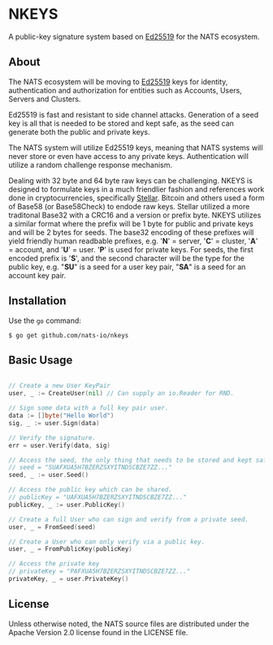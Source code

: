 # NKEYS

A public-key signature system based on [Ed25519](https://ed25519.cr.yp.to/) for the NATS ecosystem.

## About

The NATS ecosystem will be moving to [Ed25519](https://ed25519.cr.yp.to/) keys for identity, authentication and authorization for entities such as Accounts, Users, Servers and Clusters.

Ed25519 is fast and resistant to side channel attacks. Generation of a seed key is all that is needed to be stored and kept safe, as the seed can generate both the public and private keys.

The NATS system will utilize Ed25519 keys, meaning that NATS systems will never store or even have access to any private keys. Authentication will utilize a random challenge response mechanism.

Dealing with 32 byte and 64 byte raw keys can be challenging. NKEYS is designed to formulate keys in a much friendlier fashion and references work done in cryptocurrencies, specifically [Stellar](https://www.stellar.org/).	Bitcoin and others used a form of Base58 (or Base58Check) to endode raw keys. Stellar utilized a more traditonal Base32 with a CRC16 and a version or prefix byte. NKEYS utilizes a similar format where the prefix will be 1 byte for public and private keys and will be 2 bytes for seeds. The base32 encoding of these prefixes will yield friendly human readbable prefixes, e.g. '**N**' = server, '**C**' = cluster, '**A**' = account, and '**U**' = user. '**P**' is used for private keys. For seeds, the first encoded prefix is '**S**', and the second character will be the type for the public key, e.g. "**SU**" is a seed for a user key pair, "**SA**" is a seed for an account key pair.

## Installation

Use the `go` command:

	$ go get github.com/nats-io/nkeys

## Basic Usage
```go

// Create a new User KeyPair
user, _ := CreateUser(nil) // Can supply an io.Reader for RND.

// Sign some data with a full key pair user.
data := []byte("Hello World")
sig, _ := user.Sign(data)

// Verify the signature.
err = user.Verify(data, sig)

// Access the seed, the only thing that needs to be stored and kept safe.
// seed = "SUAFXUA5H7BZERZSXYITNDSCBZE7ZZ..."
seed, _ := user.Seed()

// Access the public key which can be shared.
// publicKey = "UAFXUA5H7BZERZSXYITNDSCBZE7ZZ..."
publicKey, _ := user.PublicKey()

// Create a full User who can sign and verify from a private seed.
user, _ = FromSeed(seed)

// Create a User who can only verify via a public key.
user, _ = FromPublicKey(publicKey)

// Access the private key
// privateKey = "PAFXUA5H7BZERZSXYITNDSCBZE7ZZ..."
privateKey, _ = user.PrivateKey()

```

## License

Unless otherwise noted, the NATS source files are distributed
under the Apache Version 2.0 license found in the LICENSE file.

